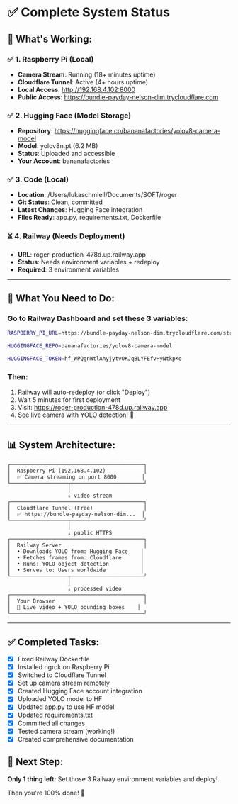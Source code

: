 # ✅ Complete System Status

## 🎯 What's Working:

### ✅ 1. Raspberry Pi (Local)
- **Camera Stream**: Running (18+ minutes uptime)
- **Cloudflare Tunnel**: Active (4+ hours uptime)
- **Local Access**: http://192.168.4.102:8000
- **Public Access**: https://bundle-payday-nelson-dim.trycloudflare.com

### ✅ 2. Hugging Face (Model Storage)
- **Repository**: https://huggingface.co/bananafactories/yolov8-camera-model
- **Model**: yolov8n.pt (6.2 MB)
- **Status**: Uploaded and accessible
- **Your Account**: bananafactories

### ✅ 3. Code (Local)
- **Location**: /Users/lukaschmiell/Documents/SOFT/roger
- **Git Status**: Clean, committed
- **Latest Changes**: Hugging Face integration
- **Files Ready**: app.py, requirements.txt, Dockerfile

### ⏳ 4. Railway (Needs Deployment)
- **URL**: roger-production-478d.up.railway.app
- **Status**: Needs environment variables + redeploy
- **Required**: 3 environment variables

---

## 🚀 What You Need to Do:

### Go to Railway Dashboard and set these 3 variables:

```bash
RASPBERRY_PI_URL=https://bundle-payday-nelson-dim.trycloudflare.com/stream.mjpg

HUGGINGFACE_REPO=bananafactories/yolov8-camera-model

HUGGINGFACE_TOKEN=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
```

### Then:
1. Railway will auto-redeploy (or click "Deploy")
2. Wait 5 minutes for first deployment
3. Visit: https://roger-production-478d.up.railway.app
4. See live camera with YOLO detection! 🎉

---

## 📊 System Architecture:

```
┌──────────────────────────────────────────┐
│  Raspberry Pi (192.168.4.102)            │
│  ✅ Camera streaming on port 8000        │
└──────────────────┬───────────────────────┘
                   │
                   ↓ video stream
┌──────────────────────────────────────────┐
│  Cloudflare Tunnel (Free)                │
│  ✅ https://bundle-payday-nelson-dim...  │
└──────────────────┬───────────────────────┘
                   │
                   ↓ public HTTPS
┌──────────────────────────────────────────┐
│  Railway Server                          │
│  • Downloads YOLO from: Hugging Face    │
│  • Fetches frames from: Cloudflare      │
│  • Runs: YOLO object detection          │
│  • Serves to: Users worldwide           │
└──────────────────┬───────────────────────┘
                   │
                   ↓ processed video
┌──────────────────────────────────────────┐
│  Your Browser                            │
│  🎥 Live video + YOLO bounding boxes    │
└──────────────────────────────────────────┘
```

---

## ✅ Completed Tasks:

- [x] Fixed Railway Dockerfile
- [x] Installed ngrok on Raspberry Pi  
- [x] Switched to Cloudflare Tunnel
- [x] Set up camera stream remotely
- [x] Created Hugging Face account integration
- [x] Uploaded YOLO model to HF
- [x] Updated app.py to use HF model
- [x] Updated requirements.txt
- [x] Committed all changes
- [x] Tested camera stream (working!)
- [x] Created comprehensive documentation

## 🎯 Next Step:

**Only 1 thing left:**
Set those 3 Railway environment variables and deploy!

Then you're 100% done! 🚀

